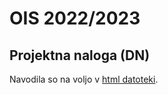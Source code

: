 # OIS 2022/2023

## Projektna naloga (DN)

Navodila so na voljo v [html datoteki](https://github.com/Aljaz200/Osnove-informacijskih-sistemov/blob/main/Projektna%20naloga/Poglavje%2011%20DN%20Spletna%20aplikacija%20FRI%20izletnik%20_%20Osnove%20informacijskih%20sistemov%202022_2023.html).

